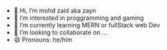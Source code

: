 - 👋 Hi, I’m mohd zaid aka zayn
- 👀 I’m interested in proggramming and gaming
- 🌱 I’m currently learning MERN or fullStack web Dev
- 💞️ I’m looking to collaborate on ...
- 😄 Pronouns: he/him

<!---
mohdzaid9/mohdzaid9 is a ✨ special ✨ repository because its `README.md` (this file) appears on your GitHub profile.
You can click the Preview link to take a look at your changes.
--->
